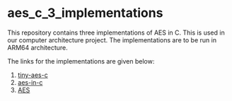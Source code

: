 # aes_c_3_implementations

This repository contains three implementations of AES in C. This is used in our computer architecture project. The implementations are to be run in ARM64 architecture.

The links for the implementations are given below:
1. [tiny-aes-c](https://github.com/kokke/tiny-AES-c)
2. [aes-in-c](https://github.com/m3y54m/aes-in-c)
3. [AES](https://github.com/dhuertas/AES)